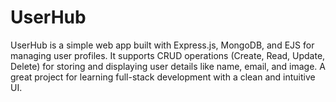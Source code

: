 # UserHub
UserHub is a simple web app built with Express.js, MongoDB, and EJS for managing user profiles. It supports CRUD operations (Create, Read, Update, Delete) for storing and displaying user details like name, email, and image. A great project for learning full-stack development with a clean and intuitive UI.
